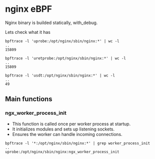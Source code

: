 # nginx eBPF
Nginx binary is builded statically, with_debug.

Lets check what it has
```
bpftrace -l 'uprobe:/opt/nginx/sbin/nginx:*' | wc -l
..
15809

bpftrace -l 'uretprobe:/opt/nginx/sbin/nginx:*' | wc -l
..
15809

bpftrace -l 'usdt:/opt/nginx/sbin/nginx:*' | wc -l
..
49
```

## Main functions
### ngx_worker_process_init
- This function is called once per worker process at startup.
- It initializes modules and sets up listening sockets.
- Ensures the worker can handle incoming connections.
```
bpftrace -l '*:/opt/nginx/sbin/nginx:*' | grep worker_process_init
..
uprobe:/opt/nginx/sbin/nginx:ngx_worker_process_init
```

